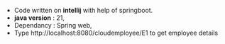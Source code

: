 - Code written on **intellij** with help of springboot.
- **java version** : 21,
- Dependancy : Spring web,
- Type http://localhost:8080/cloudemployee/E1 to get employee details
